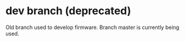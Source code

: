 # dev branch (deprecated)
Old branch used to develop firmware. Branch master is currently being used.
